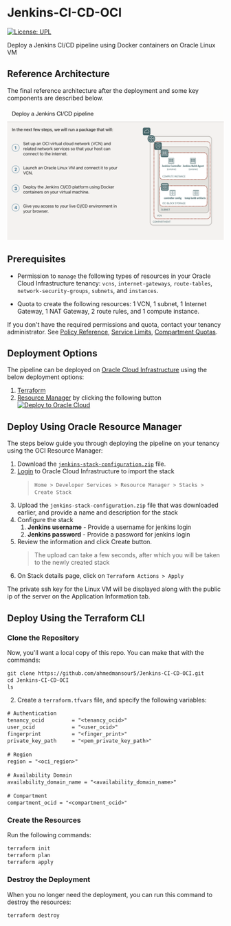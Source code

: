 # Jenkins-CI-CD-OCI
[![License: UPL](https://img.shields.io/badge/license-UPL-green)](https://img.shields.io/badge/license-UPL-green)

Deploy a Jenkins CI/CD pipeline using Docker containers on Oracle Linux VM


## Reference Architecture 
The final reference architecture after the deployment and some key components are described below.

![Reference Architecture](https://github.com/ahmedmansour5/Jenkins-CI-CD-OCI/blob/main/Image/Architecture.png)


## Prerequisites

- Permission to `manage` the following types of resources in your Oracle Cloud Infrastructure tenancy: `vcns`, `internet-gateways`, `route-tables`, `network-security-groups`, `subnets`, and `instances`.

- Quota to create the following resources: 1 VCN, 1 subnet, 1 Internet Gateway, 1 NAT Gateway, 2 route rules, and 1 compute instance.

If you don't have the required permissions and quota, contact your tenancy administrator. See [Policy Reference](https://docs.cloud.oracle.com/en-us/iaas/Content/Identity/Reference/policyreference.htm), [Service Limits](https://docs.cloud.oracle.com/en-us/iaas/Content/General/Concepts/servicelimits.htm), [Compartment Quotas](https://docs.cloud.oracle.com/iaas/Content/General/Concepts/resourcequotas.htm).

## Deployment Options
The pipeline can be deployed on [Oracle Cloud Infrastructure][oci] using the below deployment options:

1. [Terraform][tf] 
2. [Resource Manager][orm_landing] by clicking the following button  [![Deploy to Oracle Cloud][magic_button]][magic_rm_stack]


## Deploy Using Oracle Resource Manager
The steps below guide you through deploying the pipeline on your tenancy using the OCI Resource Manager:

1. Download the [`jenkins-stack-configuration.zip`](https://github.com/ahmedmansour5/Jenkins-CI-CD-OCI/releases/latest/download/jenkins-stack-configuration.zip) file.
2. [Login](https://cloud.oracle.com/resourcemanager/stacks/create) to Oracle Cloud Infrastructure to import the stack
    > `Home > Developer Services > Resource Manager > Stacks > Create Stack`
3. Upload the `jenkins-stack-configuration.zip` file that was downloaded earlier, and provide a name and description for the stack
4. Configure the stack
   1. **Jenkins username** - Provide a username for jenkins login
   2. **Jenkins password** - Provide a password for jenkins login
5. Review the information and click Create button.
   > The upload can take a few seconds, after which you will be taken to the newly created stack
6. On Stack details page, click on `Terraform Actions > Apply`

The private ssh key for the Linux VM will be displayed along with the public ip of the server on the Application Information tab.

## Deploy Using the Terraform CLI

### Clone the Repository
Now, you'll want a local copy of this repo. You can make that with the commands:

    git clone https://github.com/ahmedmansour5/Jenkins-CI-CD-OCI.git
    cd Jenkins-CI-CD-OCI
    ls

2. Create a `terraform.tfvars` file, and specify the following variables:

```
# Authentication
tenancy_ocid         = "<tenancy_ocid>"
user_ocid            = "<user_ocid>"
fingerprint          = "<finger_print>"
private_key_path     = "<pem_private_key_path>"

# Region
region = "<oci_region>"

# Availability Domain 
availability_domain_name = "<availability_domain_name>"

# Compartment
compartment_ocid = "<compartment_ocid>"
```

### Create the Resources
Run the following commands:

    terraform init
    terraform plan
    terraform apply

### Destroy the Deployment
When you no longer need the deployment, you can run this command to destroy the resources:

    terraform destroy


[oci]: https://cloud.oracle.com
[orm]: https://docs.cloud.oracle.com/iaas/Content/ResourceManager/Concepts/resourcemanager.htm
[tf]: https://www.terraform.io
[orm_landing]:https://www.oracle.com/cloud/systems-management/resource-manager/
[magic_button]: https://oci-resourcemanager-plugin.plugins.oci.oraclecloud.com/latest/deploy-to-oracle-cloud.svg
[magic_rm_stack]: https://cloud.oracle.com/resourcemanager/stacks/create?region=home&zipUrl=https://github.com/ahmedmansour5/Jenkins-CI-CD-OCI/releases/latest/download/jenkins-stack-configuration.zip
